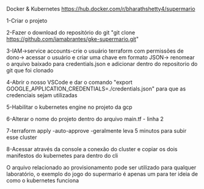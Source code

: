 Docker & Kubernetes
https://hub.docker.com/r/bharathshetty4/supermario

1-Criar o projeto

2-Fazer o download do repositório do git "git clone https://github.com/iamabrantes/gke-supermario.git"

3-IAM->service accounts-crie o usuário terraform com permissões de dono-> acessar o usuário e criar uma chave em formato JSON-> renomear o arquivo baixado para credentials.json e adicionar dentro do repositorio do git que foi clonado

4-Abrir o nosso VSCode e dar o comando "export GOOGLE_APPLICATION_CREDENTIALS=./credentials.json" para que as credenciais sejam utilizadas

5-Habilitar o kubernetes engine no projeto da gcp

6-Alterar o nome do projeto dentro do arquivo main.tf - linha 2

7-terraform apply -auto-approve    -geralmente leva 5 minutos para subir esse cluster

8-Acessar através da console a conexão do cluster e copiar os dois manifestos do kubernetes para dentro do cli

O arquivo relacionado ao provisionamento pode ser utilizado para qualquer laboratório, o exemplo do jogo do supermario é apenas um para ter ideia de como o kubernetes funciona
